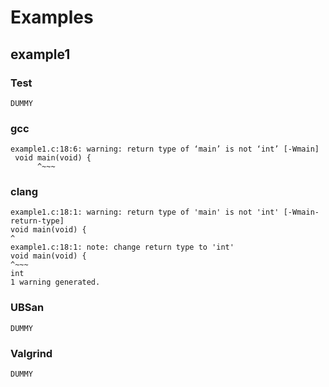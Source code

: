 # Examples
## example1
### Test
```
DUMMY
```
### gcc
```
example1.c:18:6: warning: return type of ‘main’ is not ‘int’ [-Wmain]
 void main(void) {
      ^~~~
```
### clang
```
example1.c:18:1: warning: return type of 'main' is not 'int' [-Wmain-return-type]
void main(void) {
^
example1.c:18:1: note: change return type to 'int'
void main(void) {
^~~~
int
1 warning generated.
```
### UBSan
```
DUMMY
```
### Valgrind
```
DUMMY
```
